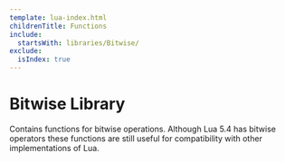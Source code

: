 ```yaml
---
template: lua-index.html
childrenTitle: Functions
include:
  startsWith: libraries/Bitwise/
exclude:
  isIndex: true
---
```


# Bitwise Library

Contains functions for bitwise operations. Although Lua 5.4 has bitwise
operators these functions are still useful for compatibility with other
implementations of Lua.
